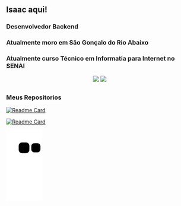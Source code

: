 ## Isaac aqui!
### Desenvolvedor Backend
### Atualmente moro em São Gonçalo do Rio Abaixo
### Atualmente curso Técnico em Informatia para Internet no SENAI
<div align="center">
 
  <img height="180em" src="https://github-readme-stats.vercel.app/api?username=IsaacMRodrigues&show_icons=true&theme=dracula&include_all_commits=true&count_private=false"/>
  <img height="180em" src="https://github-readme-stats.vercel.app/api/top-langs/?username=IsaacMRodrigues&layout=compact&langs_count=7&theme=dracula"/>
</div>
  
  ##

  ### Meus Repositorios

  [![Readme Card](https://github-readme-stats.vercel.app/api/pin/?username=IsaacMRodrigues&repo=PORTFOLIO_ISAACMRODRIGUES&theme=transparent)](https://github.com/IsaacMRodrigues/PORTFOLIO_ISAACMRODRIGUES)

  [![Readme Card](https://github-readme-stats.vercel.app/api/pin/?username=IsaacMRodrigues&repo=collections-java-api-2023&theme=transparent)](https://github.com/IsaacMRodrigues/collections-java-api-2023)
 
<div> 
  
 
  ![Snake animation](https://github.com/rafaballerini/rafaballerini/blob/output/github-contribution-grid-snake.svg)
 
</div>
 

